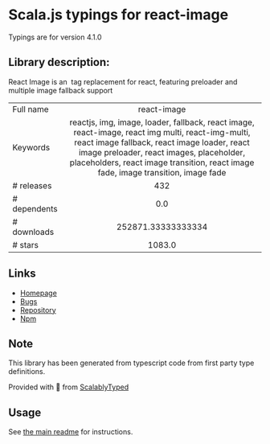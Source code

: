 
# Scala.js typings for react-image

Typings are for version 4.1.0

## Library description:
React Image is an <img> tag replacement for react, featuring preloader and multiple image fallback support

|                    |                 |
| ------------------ | :-------------: |
| Full name          | react-image |
| Keywords           | reactjs, img, image, loader, fallback, react image, react-image, react img multi, react-img-multi, react image fallback, react image loader, react image preloader, react images, placeholder, placeholders, react image transition, react image fade, image transition, image fade |
| # releases         | 432 |
| # dependents       | 0.0 |
| # downloads        | 252871.33333333334 |
| # stars            | 1083.0 |

## Links
- [Homepage](https://github.com/mbrevda/react-image#readme)
- [Bugs](https://github.com/mbrevda/react-image/issues)
- [Repository](https://github.com/mbrevda/react-image)
- [Npm](https://www.npmjs.com/package/react-image)
    


## Note
This library has been generated from typescript code from first party type definitions.

Provided with :purple_heart: from [ScalablyTyped](https://github.com/oyvindberg/ScalablyTyped)

## Usage
See [the main readme](../../readme.md) for instructions.


